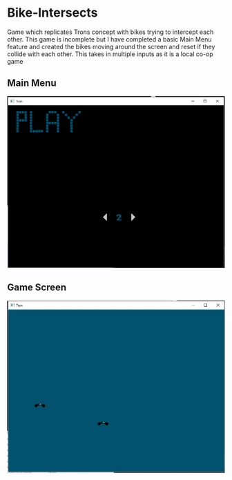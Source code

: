# Bike-Intersects
Game which replicates Trons concept with bikes trying to intercept each other. This game is incomplete but I have completed a basic
Main Menu feature and created the bikes moving around the screen and reset if they collide with each other. This takes in multiple inputs
as it is a local co-op game
## Main Menu
![mainmenu](https://github.com/TobiasOnoufriou/Bike-Intersects/blob/master/gameMainMenu.png)

## Game Screen
![gamescreen](https://github.com/TobiasOnoufriou/Bike-Intersects/blob/master/GameScreen.JPG)
